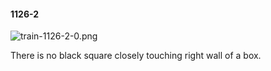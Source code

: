 #### 1126-2
![train-1126-2-0.png](https://github.com/lil-lab/nlvr/raw/master/nlvr/train/images/56/train-1126-2-0.png "train-1126-2-0.png")

There is no black square closely touching right wall of a box.